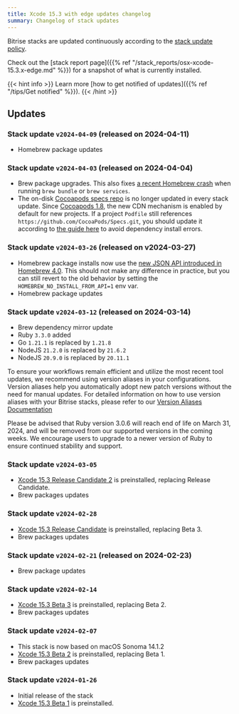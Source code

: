 ```yaml
---
title: Xcode 15.3 with edge updates changelog
summary: Changelog of stack updates
---
```


Bitrise stacks are updated continuously according to the [stack update policy](https://devcenter.bitrise.io/en/infrastructure/build-stacks/stack-update-policy.html).

Check out the [stack report page]({{% ref "/stack_reports/osx-xcode-15.3.x-edge.md" %}}) for a snapshot of what is currently installed.

{{< hint info >}}
Learn more [how to get notified of updates]({{% ref "/tips/Get notified" %}}).
{{< /hint >}}

## Updates

### Stack update `v2024-04-09` (released on 2024-04-11)

- Homebrew package updates

### Stack update `v2024-04-03` (released on 2024-04-04)

- Brew package upgrades. This also fixes [a recent Homebrew crash](https://github.com/Homebrew/homebrew-bundle/pull/1334) when running `brew bundle` or `brew services`.
- The on-disk [Cocoapods specs repo](https://github.com/CocoaPods/Specs.git) is no longer updated in every stack update. Since [Cocoapods 1.8](https://blog.cocoapods.org/CocoaPods-1.8.0-beta/), the new CDN mechanism is enabled by default for new projects. If a project `Podfile` still references `https://github.com/CocoaPods/Specs.git`, you should update it according to [the guide here](https://blog.cocoapods.org/CocoaPods-1.8.0-beta/) to avoid dependency install errors.

### Stack update `v2024-03-26` (released on v2024-03-27)

- Homebrew package installs now use the [new JSON API introduced in Homebrew 4.0](https://brew.sh/2023/02/16/homebrew-4.0.0/). This should not make any difference in practice, but you can still revert to the old behavior by setting the `HOMEBREW_NO_INSTALL_FROM_API=1` env var.
- Homebrew package updates

### Stack update `v2024-03-12` (released on 2024-03-14)

- Brew dependency mirror update
- Ruby `3.3.0` added
- Go `1.21.1` is replaced by `1.21.8`
- NodeJS `21.2.0` is replaced by `21.6.2`
- NodeJS `20.9.0` is replaced by `20.11.1`

To ensure your workflows remain efficient and utilize the most recent tool updates, we recommend using version aliases in your configurations. Version aliases help you automatically adopt new patch versions without the need for manual updates. For detailed information on how to use version aliases with your Bitrise stacks, please refer to our [Version Aliases Documentation](https://stacks.bitrise.io/tips/tool-versions/#version-aliases)

Please be advised that Ruby version 3.0.6 will reach end of life on March 31, 2024, and will be removed from our supported versions in the coming weeks. We encourage users to upgrade to a newer version of Ruby to ensure continued stability and support.

### Stack update `v2024-03-05`

- [Xcode 15.3 Release Candidate 2](https://developer.apple.com/documentation/xcode-release-notes/xcode-15_3-release-notes) is preinstalled, replacing Release Candidate.
- Brew packages updates

### Stack update `v2024-02-28`

- [Xcode 15.3 Release Candidate](https://developer.apple.com/documentation/xcode-release-notes/xcode-15_3-release-notes) is preinstalled, replacing Beta 3.
- Brew packages updates

### Stack update `v2024-02-21` (released on 2024-02-23)

- Brew package updates

### Stack update `v2024-02-14`

- [Xcode 15.3 Beta 3](https://developer.apple.com/documentation/xcode-release-notes/xcode-15_3-release-notes) is preinstalled, replacing Beta 2.
- Brew packages updates

### Stack update `v2024-02-07`

- This stack is now based on macOS Sonoma 14.1.2
- [Xcode 15.3 Beta 2](https://developer.apple.com/documentation/xcode-release-notes/xcode-15_3-release-notes) is preinstalled, replacing Beta 1.
- Brew packages updates

### Stack update `v2024-01-26`

- Initial release of the stack
- [Xcode 15.3 Beta 1](https://developer.apple.com/documentation/xcode-release-notes/xcode-15_3-release-notes) is preinstalled.



